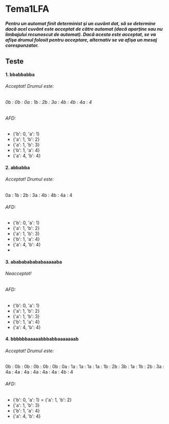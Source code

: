 # Tema1LFA
##### Pentru un automat finit determinist şi un cuvānt dat, să se determine dacă acel cuvânt este acceptat de către automat (dacă aparține sau nu limbajului recunoscut de automat). Dacă acesta este acceptat, se va afişa drumul folosit pentru acceptare, alternativ se va afişa un mesaj corespunzator.

## Teste
#### 1. bbabbabba 
###### Acceptat! Drumul este: 
###### 0b :  0b :  0a :  1b :  2b :  3a :  4b :  4b :  4a :  4


###### AFD: 
- {'b': 0, 'a': 1}
- {'a': 1, 'b': 2}
- {'a': 1, 'b': 3}
- {'b': 1, 'a': 4}
- {'a': 4, 'b': 4}


#### 2. abbabba
###### Acceptat! Drumul este:
0a :  1b :  2b :  3a :  4b :  4b :  4a :  4


###### AFD: 
- {'b': 0, 'a': 1}
- {'a': 1, 'b': 2}
- {'a': 1, 'b': 3}
- {'b': 1, 'a': 4}
- {'a': 4, 'b': 4}
- 
#### 3. ababababababaaaaaba
###### Neacceptat!

###### AFD: 
- {'b': 0, 'a': 1}
- {'a': 1, 'b': 2}
- {'a': 1, 'b': 3}
- {'b': 1, 'a': 4}
- {'a': 4, 'b': 4}
#### 4. bbbbbbaaaaabbbabbaaaaaaab
###### Acceptat! Drumul este:
0b :  0b :  0b :  0b :  0b :  0b :  0a :  1a :  1a :  1a :  1a :  1b :  2b :  3b :  1a :  1b :  2b :  3a :  4a :  4a :  4a :  4a :  4a :  4a :  4b :  4

###### AFD: 
- {'b': 0, 'a': 1}
= {'a': 1, 'b': 2}
- {'a': 1, 'b': 3}
- {'b': 1, 'a': 4}
- {'a': 4, 'b': 4}
